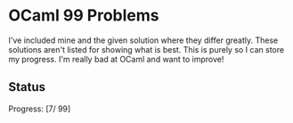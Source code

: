 # OCaml 99 Problems

I've included mine and the given solution where they differ greatly. These solutions aren't listed for showing what is best. This is purely so I can store my progress. I'm really bad at OCaml and want to improve!

## Status

Progress: [7/ 99]
